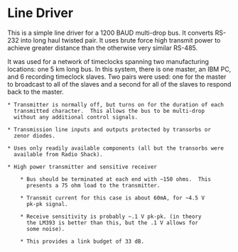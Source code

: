 # Line Driver

This is a simple line driver for a 1200 BAUD multi-drop bus.  It converts
RS-232 into long haul twisted pair.  It uses brute force high transmit power
to achieve greater distance than the otherwise very similar RS-485.

It was used for a network of timeclocks spanning two manufacturing
locations: one 5 km long bus.  In this system, there is one master, an IBM
PC, and 6 recording timeclock slaves.  Two pairs were used: one for the
master to broadcast to all of the slaves and a second for all of the slaves
to respond back to the master.

	* Transmitter is normally off, but turns on for the duration of each
	  transmitted character.  This allows the bus to be multi-drop
	  without any additional control signals.

	* Transmission line inputs and outputs protected by transorbs or
	  zenor diodes.

	* Uses only readily available components (all but the transorbs were
	  available from Radio Shack).

	* High power transmitter and sensitive receiver

		* Bus should be terminated at each end with ~150 ohms.  This
		  presents a 75 ohm load to the transmitter.

		* Transmit current for this case is about 60mA, for ~4.5 V
		  pk-pk signal.

		* Receive sensitivity is probably ~.1 V pk-pk. (in theory
		  the LM393 is better than this, but the .1 V allows for
		  some noise).

		* This provides a link budget of 33 dB.
